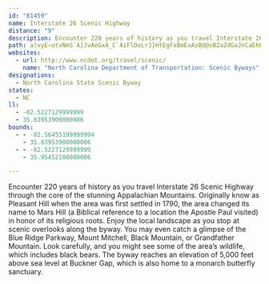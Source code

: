 ```yaml
---
id: "81459"
name: Interstate 26 Scenic Highway
distance: "9"
description: Encounter 220 years of history as you travel Interstate 26 Scenic Highway through the core of the stunning Appalachian Mountains.
path: a|vyE~utvNmS`A}JvAeGxA_C`AiFlDoLrJ}HtEgFxBmExAsBd@sBZaZdGaJnCaEhBcFxC}G`FsXzOmGzD{C~ByAhAiCxCyBjCgH`KmDrFmJnM{BlDcIrKoArAgC`BiFdBgD^cB@wCScBYuAa@aFyCsUiSuCeB_IeDsDaAcI_AeFE_EP}C^sGrAgGnCcDjB{D~CoC`D}ClE}CrFcElIyOr]_CrDoCxB}@`@yDbBaCl@cD^_BD{^mCcg@_G_LmBiE_@mEAiQl@yCZcCl@gFpBmCrAuNfJkMxHkMlIoLnGkI~BoGX{CKeGaAyLgGqK_FkMaH
websites:
  - url: http://www.ncdot.org/travel/scenic/
    name: "North Carolina Department of Transportation: Scenic Byways"
designations:
  - North Carolina State Scenic Byway
states:
  - NC
ll:
  - -82.5227129999999
  - 35.83953900000006
bounds:
  - - -82.56455199999994
    - 35.83953900000006
  - - -82.5227129999999
    - 35.95452100000006

---
```


Encounter 220 years of history as you travel Interstate 26 Scenic Highway through the core of the stunning Appalachian Mountains. Originally know as Pleasant Hill when the area was first settled in 1790, the area changed its name to Mars Hill (a Biblical reference to a location the Apostle Paul visited) in honor of its religious roots. Enjoy the local landscape as you stop at scenic overlooks along the byway. You may even catch a glimpse of the Blue Ridge Parkway, Mount Mitchell, Black Mountain, or Grandfather Mountain. Look carefully, and you might see some of the area’s wildlife, which includes black bears. The byway reaches an elevation of 5,000 feet above sea level at Buckner Gap, which is also home to a monarch butterfly sanctuary.
